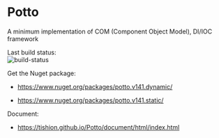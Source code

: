 # Potto

A minimum implementation of COM (Component Object Model), DI/IOC framework

Last build status:   
![build-status](https://tishion.visualstudio.com/_apis/public/build/definitions/26071245-d50d-4615-850e-47f4d41231b9/12/badge)

Get the Nuget package:

- https://www.nuget.org/packages/potto.v141.dynamic/

- https://www.nuget.org/packages/potto.v141.static/

Document:

- https://tishion.github.io/Potto/document/html/index.html
